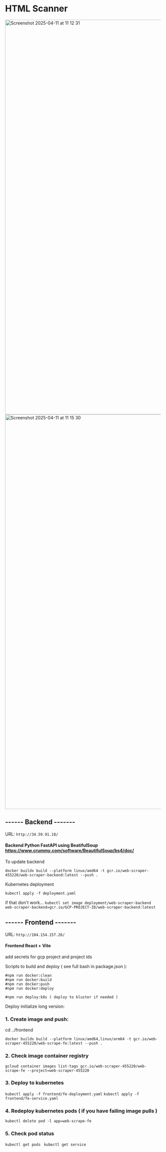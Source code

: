 # HTML Scanner
 
<img width="1274" alt="Screenshot 2025-04-11 at 11 12 31" src="https://github.com/user-attachments/assets/c8a3ecb6-c544-42ff-b90a-de4313d9a89f" />
<img width="1274" alt="Screenshot 2025-04-11 at 11 15 30" src="https://github.com/user-attachments/assets/65f6dc48-5e5a-44cf-bb64-5401432e26ab" />


## ------ Backend ------- 

URL: ```http://34.59.91.18/```
####  Backend Python FastAPI using BeatifulSoup https://www.crummy.com/software/BeautifulSoup/bs4/doc/ 

To update backend

```docker buildx build --platform linux/amd64 -t gcr.io/web-scraper-455220/web-scraper-backend:latest --push .```

Kubernetes deployment

```kubectl apply -f deployment.yaml ```

if that don't work...
```kubectl set image deployment/web-scraper-backend web-scraper-backend=gcr.io/GCP-PROJECT-ID/web-scraper-backend:latest```

## ------ Frontend ------- 
URL: ```http://104.154.157.26/```

####  Frontend React + Vite 
add secrets for gcp project and project ids

Scripts to build and deploy ( see full bash in package.json ):
```
#npm run docker:clean 
#npm run docker:build
#npm run docker:push  
#npm run docker:deploy

#npm run deploy:k8s ( deploy to kluster if needed )
```


Deploy initialize long version: 

### 1. Create image and push:
cd ../frontend
```
docker buildx build --platform linux/amd64,linux/arm64 -t gcr.io/web-scraper-455220/web-scrape-fe:latest --push .
```
### 2. Check image container registry
```gcloud container images list-tags gcr.io/web-scraper-455220/web-scrape-fe --project=web-scraper-455220```
### 3. Deploy to kubernetes
```kubectl apply -f frontend/fe-deployment.yaml```
```kubectl apply -f frontend/fe-service.yaml```

### 4. Redeploy kubernetes pods ( if you have failing image pulls ) 
```kubectl delete pod -l app=web-scrape-fe```
### 5. Check pod status
```kubectl get pods ```
```kubectl get service ```





